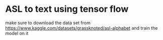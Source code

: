 # ASL to text using tensor flow

make sure to download the data set from https://www.kaggle.com/datasets/grassknoted/asl-alphabet and train the model on it
